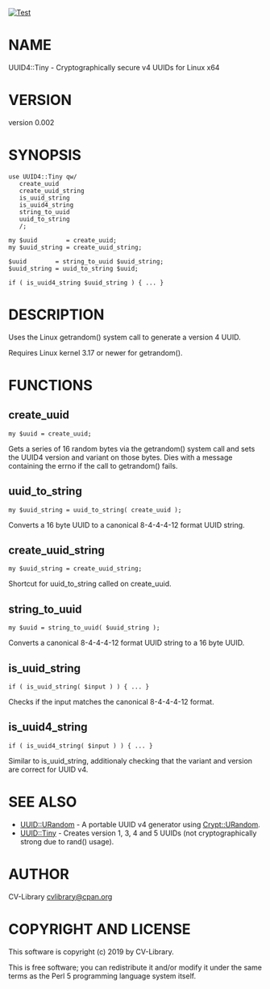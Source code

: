 [![Test](https://github.com/cv-library/UUID4-Tiny/actions/workflows/test.yml/badge.svg)](https://github.com/cv-library/UUID4-Tiny/actions/workflows/test.yml)

# NAME

UUID4::Tiny - Cryptographically secure v4 UUIDs for Linux x64

# VERSION

version 0.002

# SYNOPSIS

    use UUID4::Tiny qw/
       create_uuid
       create_uuid_string
       is_uuid_string
       is_uuid4_string
       string_to_uuid
       uuid_to_string
       /;

    my $uuid        = create_uuid;
    my $uuid_string = create_uuid_string;

    $uuid        = string_to_uuid $uuid_string;
    $uuid_string = uuid_to_string $uuid;

    if ( is_uuid4_string $uuid_string ) { ... }

# DESCRIPTION

Uses the Linux getrandom() system call to generate a version 4 UUID.

Requires Linux kernel 3.17 or newer for getrandom().

# FUNCTIONS

## create\_uuid

    my $uuid = create_uuid;

Gets a series of 16 random bytes via the getrandom() system call
and sets the UUID4 version and variant on those bytes. Dies with
a message containing the errno if the call to getrandom() fails.

## uuid\_to\_string

    my $uuid_string = uuid_to_string( create_uuid );

Converts a 16 byte UUID to a canonical 8-4-4-4-12 format UUID string.

## create\_uuid\_string

    my $uuid_string = create_uuid_string;

Shortcut for uuid\_to\_string called on create\_uuid.

## string\_to\_uuid

    my $uuid = string_to_uuid( $uuid_string );

Converts a canonical 8-4-4-4-12 format UUID string to a 16 byte UUID.

## is\_uuid\_string

    if ( is_uuid_string( $input ) ) { ... }

Checks if the input matches the canonical 8-4-4-4-12 format.

## is\_uuid4\_string

    if ( is_uuid4_string( $input ) ) { ... }

Similar to is\_uuid\_string, additionaly checking that the
variant and version are correct for UUID v4.

# SEE ALSO

- [UUID::URandom](https://metacpan.org/pod/UUID::URandom) - A portable UUID v4 generator using [Crypt::URandom](https://metacpan.org/pod/Crypt::URandom).
- [UUID::Tiny](https://metacpan.org/pod/UUID::Tiny) - Creates version 1, 3, 4 and 5 UUIDs (not cryptographically strong due to rand() usage).

# AUTHOR

CV-Library <cvlibrary@cpan.org>

# COPYRIGHT AND LICENSE

This software is copyright (c) 2019 by CV-Library.

This is free software; you can redistribute it and/or modify it under
the same terms as the Perl 5 programming language system itself.

